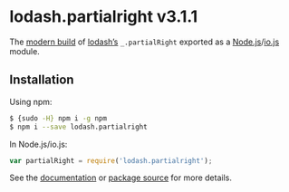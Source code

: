 # lodash.partialright v3.1.1

The [modern build](https://github.com/lodash/lodash/wiki/Build-Differences) of [lodash’s](https://lodash.com/) `_.partialRight` exported as a [Node.js](http://nodejs.org/)/[io.js](https://iojs.org/) module.

## Installation

Using npm:

```bash
$ {sudo -H} npm i -g npm
$ npm i --save lodash.partialright
```

In Node.js/io.js:

```js
var partialRight = require('lodash.partialright');
```

See the [documentation](https://lodash.com/docs#partialRight) or [package source](https://github.com/lodash/lodash/blob/3.1.1-npm-packages/lodash.partialright) for more details.

